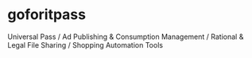 # goforitpass
Universal Pass / Ad Publishing &amp; Consumption Management / Rational & Legal File Sharing / Shopping Automation Tools
